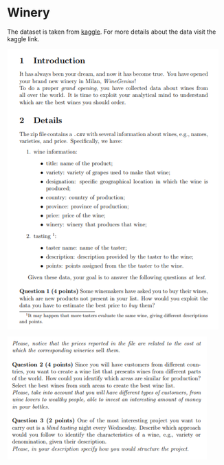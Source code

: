 # Winery 

The dataset is taken from [kaggle](https://www.kaggle.com/zynicide/wine-reviews). For more details about the data visit the kaggle link.


![alt text](https://github.com/arnabdeypolimi/Wine/blob/master/image1.PNG)

![alt text](https://github.com/arnabdeypolimi/Wine/blob/master/image2.PNG)
